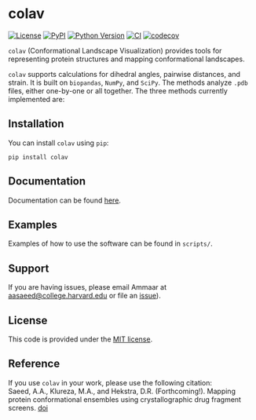 # colav

[![License](https://img.shields.io/pypi/l/colav.svg?color=green)](https://github.com/Hekstra-Lab/colav/raw/main/LICENSE)
[![PyPI](https://img.shields.io/pypi/v/colav.svg?color=green)](https://pypi.org/project/colav)
[![Python Version](https://img.shields.io/pypi/pyversions/colav.svg?color=green)](https://python.org)
[![CI](https://github.com/Hekstra-Lab/colav/actions/workflows/ci.yml/badge.svg)](https://github.com/Hekstra-Lab/colav/actions/workflows/ci.yml)
[![codecov](https://codecov.io/gh/ammsa23/colav/branch/main/graph/badge.svg?token=J69QAK9A20)](https://codecov.io/gh/ammsa23/colav)

`colav` (Conformational Landscape Visualization) provides tools for representing protein structures and mapping conformational landscapes. 

`colav` supports calculations for dihedral angles, pairwise distances, and strain. It is built on `biopandas`, `NumPy`, and `SciPy`. The methods analyze `.pdb` files, either one-by-one or all together. The three methods currently implemented are: 

## Installation 

You can install `colav` using `pip`: 

```
pip install colav
```

## Documentation 

Documentation can be found [here](https://hekstra-lab.github.io/colav/). 

## Examples 

Examples of how to use the software can be found in `scripts/`. 

## Support 

If you are having issues, please email Ammaar at aasaeed@college.harvard.edu or file an [issue](https://github.com/Hekstra-Lab/colav/issues)). 

## License 

This code is provided under the [MIT license](LICENSE). 

## Reference 

If you use `colav` in your work, please use the following citation: <br>
Saeed, A.A., Klureza, M.A., and Hekstra, D.R. (Forthcoming!). Mapping protein conformational ensembles using crystallographic drug fragment screens. [doi]()